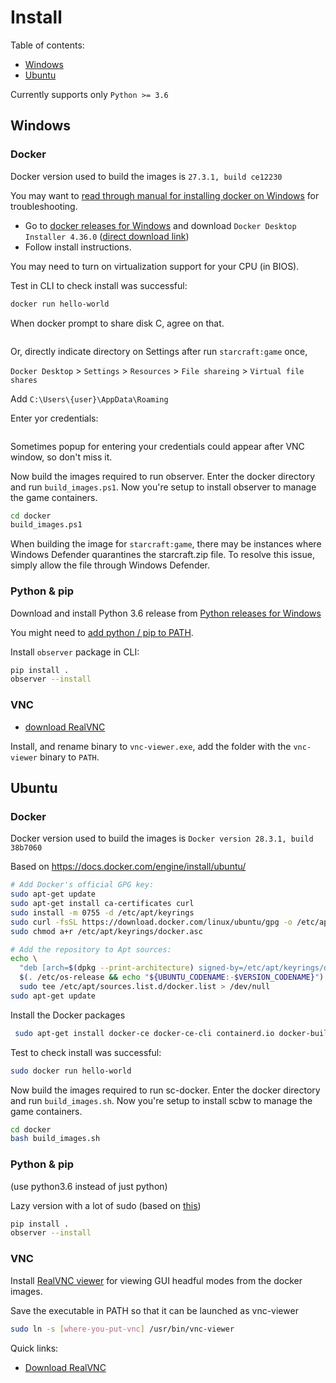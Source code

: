# Install

<!-- What works (has been tested): -->

  <!-- - _Linux_: headful/headless play, 1v1 (bot, human), VNC -->
  <!-- - Bot type: `AI_MODULE`, `EXE`, `JAVA_JNI`, `JAVA_MIRROR` -->
  <!-- - [Tested on all SSCAIT 2017 tournament bots (and works on most)](tested_bots.md) -->


Table of contents:

  * [Windows](#windows)
  * [Ubuntu](#ubuntu)
  <!-- * [Mac](#mac) -->

Currently supports only `Python >= 3.6`

## Windows

### Docker
Docker version used to build the images is `27.3.1, build ce12230`

You may want to [read through manual for installing docker on Windows](https://docs.docker.com/docker-for-windows/install/)
for troubleshooting.

- Go to [docker releases for Windows](https://docs.docker.com/desktop/release-notes/)
  and download `Docker Desktop Installer 4.36.0` ([direct download link](https://desktop.docker.com/win/main/amd64/175267/Docker%20Desktop%20Installer.exe?_gl=1*jsjynk*_ga*NDc3MTQ5NDkzLjE3MTAzMTQxMzA.*_ga_XJWPQMJYHQ*MTczMzM1NjcyNy4xMC4xLjE3MzMzNTczOTQuNjAuMC4w))
- Follow install instructions.

You may need to turn on virtualization support for your CPU (in BIOS).

Test in CLI to check install was successful:

```bash
docker run hello-world
```

When docker prompt to share disk C, agree on that.

<img src="resources/share_docker_folder_windows.png" alt="">

Or, directly indicate directory on Settings after run `starcraft:game` once,

`Docker Desktop` > `Settings` > `Resources` > `File shareing` > `Virtual file shares`

Add `C:\Users\{user}\AppData\Roaming`

Enter yor credentials:

<img src="resources/share_docker_folder_permissions_windows.png" alt="">

Sometimes popup for entering your credentials could appear after VNC window, so don't miss it.

Now build the images required to run observer. Enter the docker directory and run `build_images.ps1`. Now you're setup to install observer to manage the game containers.

```bash
cd docker
build_images.ps1
```

When building the image for `starcraft:game`, there may be instances where Windows Defender quarantines the starcraft.zip file. To resolve this issue, simply allow the file through Windows Defender.

### Python & pip

Download and install Python 3.6 release from [Python releases for Windows](https://www.python.org/downloads/windows/)

You might need to [add python / pip to PATH](https://stackoverflow.com/a/4855685).

Install `observer` package in CLI:

```bash
pip install .
observer --install
```

### VNC
- [download RealVNC](https://www.realvnc.com/en/connect/download/viewer/windows/)

Install, and rename binary to `vnc-viewer.exe`, add the folder with the `vnc-viewer` binary to `PATH`.

## Ubuntu
### Docker
Docker version used to build the images is `Docker version 28.3.1, build 38b7060`

Based on https://docs.docker.com/engine/install/ubuntu/
```bash
# Add Docker's official GPG key:
sudo apt-get update
sudo apt-get install ca-certificates curl
sudo install -m 0755 -d /etc/apt/keyrings
sudo curl -fsSL https://download.docker.com/linux/ubuntu/gpg -o /etc/apt/keyrings/docker.asc
sudo chmod a+r /etc/apt/keyrings/docker.asc

# Add the repository to Apt sources:
echo \
  "deb [arch=$(dpkg --print-architecture) signed-by=/etc/apt/keyrings/docker.asc] https://download.docker.com/linux/ubuntu \
  $(. /etc/os-release && echo "${UBUNTU_CODENAME:-$VERSION_CODENAME}") stable" | \
  sudo tee /etc/apt/sources.list.d/docker.list > /dev/null
sudo apt-get update
```

Install the Docker packages

```bash
 sudo apt-get install docker-ce docker-ce-cli containerd.io docker-buildx-plugin docker-compose-plugin
```

Test to check install was successful:

```bash
sudo docker run hello-world
```

Now build the images required to run sc-docker. Enter the docker directory and run `build_images.sh`. Now you're setup to install scbw to manage the game containers.

```bash
cd docker
bash build_images.sh
```

### Python & pip
(use python3.6 instead of just python)

Lazy version with a lot of sudo (based on [this](https://ubuntuhandbook.org/index.php/2017/07/install-python-3-6-1-in-ubuntu-16-04-lts/))

```bash
pip install .
observer --install
```

### VNC
Install [RealVNC viewer](https://www.realvnc.com/) for viewing GUI headful modes from the docker images.

Save the executable in PATH so that it can be launched as vnc-viewer

```bash
sudo ln -s [where-you-put-vnc] /usr/bin/vnc-viewer
```

Quick links:
- [Download RealVNC](https://www.realvnc.com/en/connect/download/viewer/linux/)


